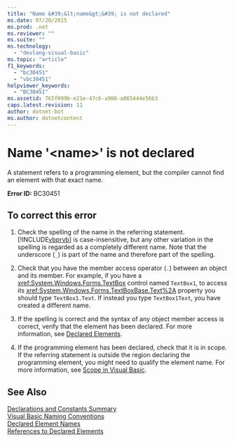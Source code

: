 ```yaml
---
title: "Name &#39;&lt;name&gt;&#39; is not declared"
ms.date: 07/20/2015
ms.prod: .net
ms.reviewer: ""
ms.suite: ""
ms.technology: 
  - "devlang-visual-basic"
ms.topic: "article"
f1_keywords: 
  - "bc30451"
  - "vbc30451"
helpviewer_keywords: 
  - "BC30451"
ms.assetid: 765f099b-e21e-47c6-a906-a065444e56b3
caps.latest.revision: 11
author: dotnet-bot
ms.author: dotnetcontent
---
```

# Name &#39;&lt;name&gt;&#39; is not declared
A statement refers to a programming element, but the compiler cannot find an element with that exact name.  
  
 **Error ID:** BC30451  
  
## To correct this error  
  
1.  Check the spelling of the name in the referring statement. [!INCLUDE[vbprvb](~/includes/vbprvb-md.md)] is case-insensitive, but any other variation in the spelling is regarded as a completely different name. Note that the underscore (`_`) is part of the name and therefore part of the spelling.  
  
2.  Check that you have the member access operator (`.`) between an object and its member. For example, if you have a <xref:System.Windows.Forms.TextBox> control named `TextBox1`, to access its <xref:System.Windows.Forms.TextBoxBase.Text%2A> property you should type `TextBox1.Text`. If instead you type `TextBox1Text`, you have created a different name.  
  
3.  If the spelling is correct and the syntax of any object member access is correct, verify that the element has been declared. For more information, see [Declared Elements](../../../visual-basic/programming-guide/language-features/declared-elements/index.md).  
  
4.  If the programming element has been declared, check that it is in scope. If the referring statement is outside the region declaring the programming element, you might need to qualify the element name. For more information, see [Scope in Visual Basic](../../../visual-basic/programming-guide/language-features/declared-elements/scope.md).  
  
## See Also  
 [Declarations and Constants Summary](../../../visual-basic/language-reference/keywords/declarations-and-constants-summary.md)  
 [Visual Basic Naming Conventions](../../../visual-basic/programming-guide/program-structure/naming-conventions.md)  
 [Declared Element Names](../../../visual-basic/programming-guide/language-features/declared-elements/declared-element-names.md)  
 [References to Declared Elements](../../../visual-basic/programming-guide/language-features/declared-elements/references-to-declared-elements.md)
